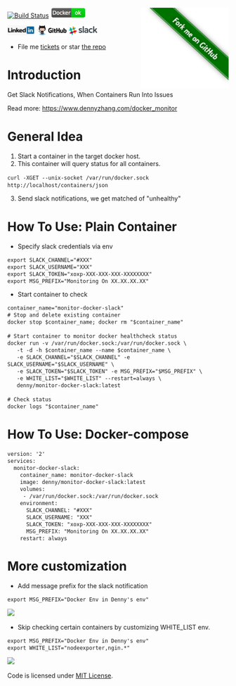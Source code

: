 <a href="https://github.com/DennyZhang?tab=followers"><img align="right" width="200" height="183" src="https://raw.githubusercontent.com/USDevOps/mywechat-slack-group/master/images/fork_github.png" /></a>

[![Build Status](https://travis-ci.org/DennyZhang/monitor-docker-slack.svg?branch=master)](https://travis-ci.org/DennyZhang/monitor-docker-slack) [![Docker](https://raw.githubusercontent.com/USDevOps/mywechat-slack-group/master/images/docker.png)](https://hub.docker.com/r/denny/monitor-docker-slack/)

[![LinkedIn](https://raw.githubusercontent.com/USDevOps/mywechat-slack-group/master/images/linkedin.png)](https://www.linkedin.com/in/dennyzhang001) [![Github](https://raw.githubusercontent.com/USDevOps/mywechat-slack-group/master/images/github.png)](https://github.com/DennyZhang) [![Slack](https://raw.githubusercontent.com/USDevOps/mywechat-slack-group/master/images/slack.png)](https://www.dennyzhang.com/slack)

- File me [tickets](https://github.com/DennyZhang/monitor-docker-slack/issues) or star [the repo](https://github.com/DennyZhang/monitor-docker-slack)

# Introduction
Get Slack Notifications, When Containers Run Into Issues

Read more: https://www.dennyzhang.com/docker_monitor

# General Idea
1. Start a container in the target docker host.
2. This container will query status for all containers.

```curl -XGET --unix-socket /var/run/docker.sock http://localhost/containers/json```

3. Send slack notifications, we get matched of "unhealthy"

# How To Use: Plain Container
- Specify slack credentials via env

```
export SLACK_CHANNEL="#XXX"
export SLACK_USERNAME="XXX"
export SLACK_TOKEN="xoxp-XXX-XXX-XXX-XXXXXXXX"
export MSG_PREFIX="Monitoring On XX.XX.XX.XX"
```

- Start container to check
```
container_name="monitor-docker-slack"
# Stop and delete existing container
docker stop $container_name; docker rm "$container_name"

# Start container to monitor docker healthcheck status
docker run -v /var/run/docker.sock:/var/run/docker.sock \
   -t -d -h $container_name --name $container_name \
   -e SLACK_CHANNEL="$SLACK_CHANNEL" -e SLACK_USERNAME="$SLACK_USERNAME" \
   -e SLACK_TOKEN="$SLACK_TOKEN" -e MSG_PREFIX="$MSG_PREFIX" \
   -e WHITE_LIST="$WHITE_LIST" --restart=always \
   denny/monitor-docker-slack:latest

# Check status
docker logs "$container_name"
```

# How To Use: Docker-compose
```
version: '2'
services:
  monitor-docker-slack:
    container_name: monitor-docker-slack
    image: denny/monitor-docker-slack:latest
    volumes:
     - /var/run/docker.sock:/var/run/docker.sock
    environment:
      SLACK_CHANNEL: "#XXX"
      SLACK_USERNAME: "XXX"
      SLACK_TOKEN: "xoxp-XXX-XXX-XXX-XXXXXXXX"
      MSG_PREFIX: "Monitoring On XX.XX.XX.XX"
    restart: always
```

# More customization
- Add message prefix for the slack notification
```
export MSG_PREFIX="Docker Env in Denny's env"
```
![](images/slack_prefix.png)

- Skip checking certain containers by customizing WHITE_LIST env.
```
export MSG_PREFIX="Docker Env in Denny's env"
export WHITE_LIST="nodeexporter,ngin.*"
```
![](images/slack_whitelist.png)

Code is licensed under [MIT License](https://www.dennyzhang.com/wp-content/mit_license.txt).

